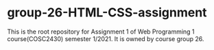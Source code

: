 # group-26-HTML-CSS-assignment
This is the root repository for Assignment 1 of Web Programming 1 course(COSC2430) semester 1/2021. It is owned by course group 26.
